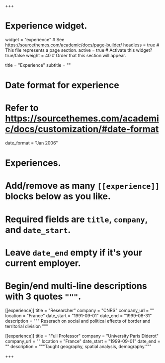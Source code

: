 +++
# Experience widget.
widget = "experience"  # See https://sourcethemes.com/academic/docs/page-builder/
headless = true  # This file represents a page section.
active = true  # Activate this widget? true/false
weight = 40  # Order that this section will appear.

title = "Experience"
subtitle = ""

# Date format for experience
#   Refer to https://sourcethemes.com/academic/docs/customization/#date-format
date_format = "Jan 2006"

# Experiences.
#   Add/remove as many `[[experience]]` blocks below as you like.
#   Required fields are `title`, `company`, and `date_start`.
#   Leave `date_end` empty if it's your current employer.
#   Begin/end multi-line descriptions with 3 quotes `"""`.
[[experience]]
  title = "Researcher"
  company = "CNRS"
  company_url = ""
  location = "France"
  date_start = "1991-09-01"
  date_end = "1999-08-31"
  description = """ Reserach on social and political effects of border and territorial division """

[[experience]]
  title = "Full Professor"
  company = "University Paris Diderot"
  company_url = ""
  location = "France"
  date_start = "1999-09-01"
  date_end = ""
  description = """Taught geography, spatial analysis, demography."""

+++

